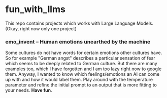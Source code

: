 # fun_with_llms

This repo contains projects which works with Large Language Models. (Okay, right now only one project)

### emo_invent – Human emotions unearthed by the machine<br>
Some cultures do not have words for certain emotions other cultures have. So for example "German angst" describes a particular sensation of fear which seems to be deeply related to German culture. But there are many examples too, which I have forgotten and I am too lazy right now to google them. Anyway, I wanted to know which feelings/emotions an AI can come up with and how it would label them. Play around with the temperature parameter and refine the initial prompt to an output that is more fitting to your needs. **Have fun**. 
